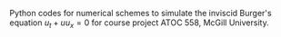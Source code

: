 Python codes for numerical schemes to simulate the inviscid Burger's equation $u_t+uu_x=0$ for course project ATOC 558, McGill University.
